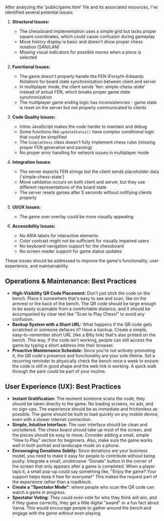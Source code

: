 After analyzing the 'public/game.html' file and its associated resources, I've identified several potential issues:

1. __Structural Issues:__

   - The chessboard implementation uses a simple grid but lacks proper square coordinates, which could cause confusion during gameplay
   - Move history display is basic and doesn't show proper chess notation (SAN/LAN)
   - Missing visual indicators for possible moves when a piece is selected

2. __Functional Issues:__

   - The game doesn't properly handle the FEN (Forsyth-Edwards Notation) for board state synchronization between client and server
   - In multiplayer mode, the client sends 'fen: simple-chess-state' instead of actual FEN, which breaks proper game state synchronization
   - The multiplayer game ending logic has inconsistencies - game state is reset on the server but not properly communicated to clients

3. __Code Quality Issues:__

   - Inline JavaScript makes the code harder to maintain and debug
   - Some functions like `updateStatus()` have complex conditional logic that could be simplified
   - The `SimpleChess` class doesn't fully implement chess rules (missing proper FEN generation and parsing)
   - No proper error handling for network issues in multiplayer mode

4. __Integration Issues:__

   - The server expects FEN strings but the client sends placeholder data ('simple-chess-state')
   - Move validation occurs on both client and server, but they use different representations of the board state
   - The server resets games after 5 seconds without notifying clients properly

5. __UI/UX Issues:__

   - The game over overlay could be more visually appealing

6. __Accessibility Issues:__

   - No ARIA labels for interactive elements
   - Color contrast might not be sufficient for visually impaired users
   - No keyboard navigation support for the chessboard
   - No screen reader support for game status updates

These issues should be addressed to improve the game's functionality, user experience, and maintainability.

## Operations & Maintenance: Best Practices

- **High-Visibility QR Code Placement:** Don't just stick the code on the bench. Place it somewhere that's easy to see and scan, like on the armrest or the back of the bench. The QR code should be large enough to be easily scannable from a comfortable distance, and it should be accompanied by clear text like "Scan to Play Chess!" to avoid any confusion.
- **Backup System with a Short URL:** What happens if the QR code gets scratched or someone defaces it? Have a backup. Create a simple, easy-to-remember short URL (like a Bitly link) that's also printed on the bench. This way, if the code isn't working, people can still access the game by typing a short address into their browser.
- **Proactive Maintenance Schedule:** Since you're not actively promoting it, the QR code's presence and functionality are your sole lifeline. Set a recurring reminder to physically check the bench once a week to ensure the code is still in good shape and the web link is working. A quick walk through the park could be part of your routine.

## User Experience (UX): Best Practices

- **Instant Gratification:** The moment someone scans the code, they should be taken directly to the game. No loading screens, no ads, and no sign-ups. The experience should be as immediate and frictionless as possible. The game should be built to load quickly on any mobile device, even with a slower internet connection.
- **Simple, Intuitive Interface:** The user interface should be clean and uncluttered. The chess board should take up most of the screen, and the pieces should be easy to move. Consider adding a small, simple "How to Play" section for beginners. Also, make sure the game works well in both portrait and landscape mode on a phone.
- **Encouraging Donations Subtly:** Since donations are your business model, you need to make it easy for people to contribute without being pushy. Integrate a small, unobtrusive "Donate" button in the corner of the screen that only appears after a game is completed. When a player taps it, a small pop-up could say something like, "Enjoy the game? Your support helps keep it free for everyone!" This makes the request part of the experience rather than a roadblock.
- **Create a "Spectator Mode"**: where people who scan the QR code can watch a game in progress.
- **Spectator Voting**: They could even vote for who they think will win, and if they guess correctly, they get a little digital "award" or a fun fact about Varna. This would encourage people to gather around the bench and engage with the game without even playing.
